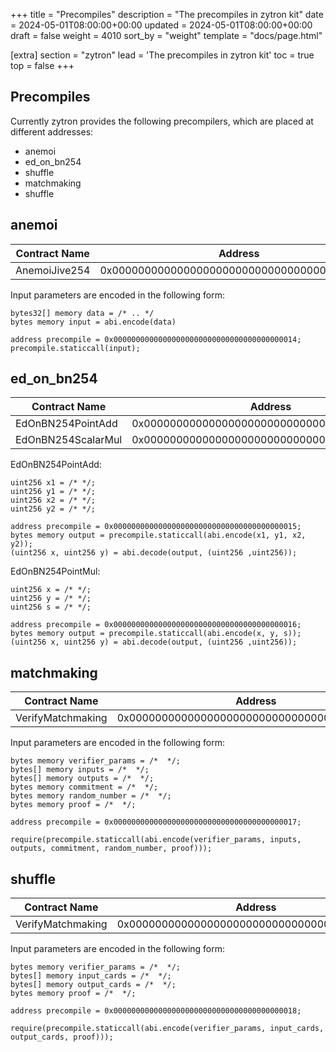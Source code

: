 +++
title = "Precompiles"
description = "The precompiles in zytron kit"
date = 2024-05-01T08:00:00+00:00
updated = 2024-05-01T08:00:00+00:00
draft = false
weight = 4010
sort_by = "weight"
template = "docs/page.html"

[extra]
section = "zytron"
lead = 'The precompiles in zytron kit'
toc = true
top = false
+++

## Precompiles

Currently zytron provides the following precompilers, which are placed at different addresses:

- anemoi
- ed_on_bn254
- shuffle
- matchmaking
- shuffle

## anemoi

| Contract Name | Address |
| - | - |
| AnemoiJive254 | 0x00000000000000000000000000000000000000014 |

Input parameters are encoded in the following form:

```solidity
bytes32[] memory data = /* .. */
bytes memory input = abi.encode(data)

address precompile = 0x00000000000000000000000000000000000000014;
precompile.staticcall(input);
```

## ed_on_bn254

| Contract Name | Address |
| - | - |
| EdOnBN254PointAdd | 0x00000000000000000000000000000000000000015 |
| EdOnBN254ScalarMul | 0x00000000000000000000000000000000000000016 |


EdOnBN254PointAdd:

```solidity
uint256 x1 = /* */;
uint256 y1 = /* */;
uint256 x2 = /* */;
uint256 y2 = /* */;

address precompile = 0x00000000000000000000000000000000000000015;
bytes memory output = precompile.staticcall(abi.encode(x1, y1, x2, y2));
(uint256 x, uint256 y) = abi.decode(output, (uint256 ,uint256));
```

EdOnBN254PointMul:

```solidity
uint256 x = /* */;
uint256 y = /* */;
uint256 s = /* */;

address precompile = 0x00000000000000000000000000000000000000016;
bytes memory output = precompile.staticcall(abi.encode(x, y, s));
(uint256 x, uint256 y) = abi.decode(output, (uint256 ,uint256));
```

## matchmaking

| Contract Name | Address |
| - | - |
| VerifyMatchmaking | 0x00000000000000000000000000000000000000017 |

Input parameters are encoded in the following form:

```solidity
bytes memory verifier_params = /*  */;
bytes[] memory inputs = /*  */;
bytes[] memory outputs = /*  */;
bytes memory commitment = /*  */;
bytes memory random_number = /*  */;
bytes memory proof = /*  */;

address precompile = 0x00000000000000000000000000000000000000017;

require(precompile.staticcall(abi.encode(verifier_params, inputs, outputs, commitment, random_number, proof)));
```

## shuffle

| Contract Name | Address |
| - | - |
| VerifyMatchmaking | 0x00000000000000000000000000000000000000018 |

Input parameters are encoded in the following form:

```solidity
bytes memory verifier_params = /*  */;
bytes[] memory input_cards = /*  */;
bytes[] memory output_cards = /*  */;
bytes memory proof = /*  */;

address precompile = 0x00000000000000000000000000000000000000018;

require(precompile.staticcall(abi.encode(verifier_params, input_cards, output_cards, proof)));
```
